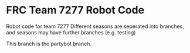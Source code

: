 # FRC Team 7277 Robot Code

Robot code for team 7277
Different seasons are seperated into branches, and seasons may have further branches (e.g. testing)

This branch is the partybot branch.
